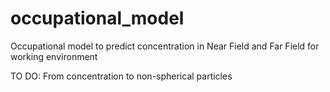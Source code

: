 # occupational_model
Occupational model to predict concentration in Near Field and Far Field for working environment

TO DO: From concentration to non-spherical particles
